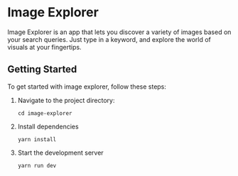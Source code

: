 # Image Explorer

Image Explorer is an app that lets you discover a variety of images based on your search queries. Just type in a keyword, and explore the world of visuals at your fingertips.

## Getting Started

To get started with image explorer, follow these steps:

1. Navigate to the project directory:
   ```
   cd image-explorer
   ```
2. Install dependencies
   ```
   yarn install
   ```
3. Start the development server
   ```
   yarn run dev
   ```
